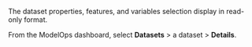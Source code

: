 The dataset properties, features, and variables selection display in read-only format.

From the ModelOps dashboard, select **Datasets** > a dataset > **Details**.

